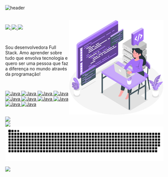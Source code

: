 ![header](https://github.com/anabalves/anabalves/blob/main/.github/header.gif)

<br>

<img align="right" width="300px" src="https://github.com/anabalves/anabalves/blob/main/.github/coding.svg" />

<p align="left">
  <a href="mailto:anabalves.dev@gmail.com">
    <img src="https://img.shields.io/badge/-anabalves.dev@gmail.com-A370F7?style=flat-square&logo=Gmail&logoColor=white&link=mailto:anabalves.dev@gmail.com" />
  </a>
  <a href="https://www.linkedin.com/in/ana-alves-anabalves/">
    <img src="https://img.shields.io/badge/-Ana%20Alves-A370F7?style=flat-square&logo=Linkedin&logoColor=white&link=https://www.linkedin.com/in/ana-alves-anabalves/" />
  </a>
  <a href="https://discordapp.com/users/705530303615336520/">
    <img src="https://img.shields.io/badge/Ana Alves%235792-A370F7?style=flat-square&logo=Discord&logoColor=white&link=https://discordapp.com/users/705530303615336520/" />
  </a>
</p>

<br>

<p>Sou desenvolvedora Full Stack. Amo aprender sobre tudo que envolva tecnologia e quero ser uma pessoa que faz a diferença no mundo através da programação!</p>
  
<br>

<p>
  <a href="https://github.com/anabalves">
    <img alt="Java" src="https://img.shields.io/badge/Java-A370F7?style=flat-square&logo=Java&logoColor=white">
  </a>
  <a href="https://github.com/anabalves">
    <img alt="Java" src="https://img.shields.io/badge/Spring-A370F7?style=flat-square&logo=Spring&logoColor=white">
  </a>
    <a href="https://github.com/anabalves">
    <img alt="Java" src="https://img.shields.io/badge/React-A370F7?style=flat-square&logo=React&logoColor=white">
  </a>
    <a href="https://github.com/anabalves">
    <img alt="Java" src="https://img.shields.io/badge/JavaScript-A370F7?style=flat-square&logo=JavaScript&logoColor=white">
  </a>
    <a href="https://github.com/anabalves">
    <img alt="Java" src="https://img.shields.io/badge/Typescript-A370F7?style=flat-square&logo=Typescript&logoColor=white">
  </a>
    <a href="https://github.com/anabalves">
    <img alt="Java" src="https://img.shields.io/badge/HTML5-A370F7?style=flat-square&logo=HTML5&logoColor=white">
  </a>
    <a href="https://github.com/anabalves">
    <img alt="Java" src="https://img.shields.io/badge/CSS3-A370F7?style=flat-square&logo=CSS3&logoColor=white">
  </a>
    <a href="https://github.com/anabalves">
    <img alt="Java" src="https://img.shields.io/badge/Git-A370F7?style=flat-square&logo=Git&logoColor=white">
  </a>
    <a href="https://github.com/anabalves">
    <img alt="Java" src="https://img.shields.io/badge/Postman-A370F7?style=flat-square&logo=Postman&logoColor=white">
  </a>
    <a href="https://github.com/anabalves">
    <img alt="Java" src="https://img.shields.io/badge/Eclipse-A370F7?style=flat-square&logo=Eclipse&logoColor=white">
  </a>
</p>

<br>

<center>
  <img width="400px" align="left" src="https://github-readme-stats.vercel.app/api/top-langs/?username=anabalves&layout=compact&cache_seconds=86400&title_color=A370F7&bg_color=ffffff00&text_color=A370F7&hide_border=true" />
  <img width="495px" align="left" src="https://github-readme-stats.vercel.app/api?username=anabalves&show_icons=true&include_all_commits=true&count_private=true&cache_seconds=86400&title_color=A370F7&icon_color=6610F2&bg_color=ffffff00&text_color=A370F7&hide_border=true"/>
</center>

<br>

![Snake animation](https://github.com/anabalves/anabalves/blob/output/github-contribution-grid-snake.svg)

![](https://komarev.com/ghpvc/?username=anabalves&color=A370F7&style=flat-square)
